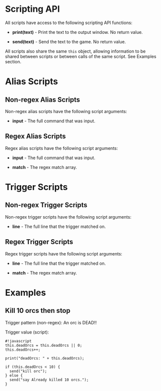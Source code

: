 # Scripting API #

All scripts have access to the following scripting API functions:

+ **print(text)** - Print the text to the output window. No return value.

+ **send(text)** - Send the text to the game. No return value.

All scripts also share the same `this` object, allowing information to be shared between scripts or between calls of the same script. See Examples section.


# Alias Scripts #

## Non-regex Alias Scripts ##
Non-regex alias scripts have the following script arguments:

+ **input** - The full command that was input.

## Regex Alias Scripts ##
Regex alias scripts have the following script arguments:

+ **input** - The full command that was input.

+ **match** - The regex match array.


# Trigger Scripts #

## Non-regex Trigger Scripts ##
Non-regex trigger scripts have the following script arguments:

+ **line** - The full line that the trigger matched on.

## Regex Trigger Scripts ##
Regex trigger scripts have the following script arguments:

+ **line** - The full line that the trigger matched on.

+ **match** - The regex match array.

# Examples #

## Kill 10 orcs then stop
Trigger pattern (non-regex): An orc is DEAD!!

Trigger value (script):
```
#!javascript
this.deadOrcs = this.deadOrcs || 0;
this.deadOrcs++;

print("deadOrcs: " + this.deadOrcs);

if (this.deadOrcs < 10) {
  send("kill orc");
} else {
  send("say Already killed 10 orcs.");
}
```
